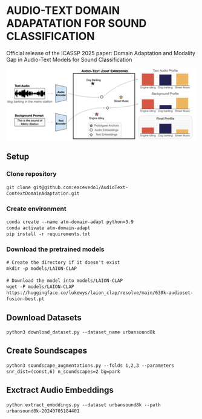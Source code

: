 # AUDIO-TEXT DOMAIN ADAPATATION FOR SOUND CLASSIFICATION

Official release of the ICASSP 2025 paper: Domain Adaptation and Modality Gap in Audio-Text Models for Sound Classification 

![Method Proposed](figures/figura_v1.001.png "Proposed Method")

## Setup

### Clone repository

```
git clone git@github.com:eacevedo1/AudioText-ContextDomainAdaptation.git
```

### Create environment

```
conda create --name atm-domain-adapt python=3.9
conda activate atm-domain-adapt
pip install -r requirements.txt
```

### Download the pretrained models

```
# Create the directory if it doesn't exist
mkdir -p models/LAION-CLAP

# Download the model into models/LAION-CLAP
wget -P models/LAION-CLAP https://huggingface.co/lukewys/laion_clap/resolve/main/630k-audioset-fusion-best.pt
```

## Download Datasets

```
python3 download_dataset.py --dataset_name urbansound8k 
```

## Create Soundscapes

```
python3 soundscape_augmentations.py --folds 1,2,3 --parameters snr_dist=(const,6) n_soundscapes=2 bg=park
```

## Exctract Audio Embeddings 

```
python extract_embddings.py --dataset urbansound8k --path urbansound8k-20240705184401
```
